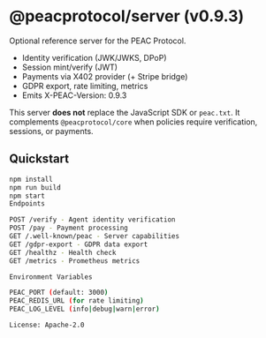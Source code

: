# @peacprotocol/server (v0.9.3)

Optional reference server for the PEAC Protocol.

- Identity verification (JWK/JWKS, DPoP)
- Session mint/verify (JWT)
- Payments via X402 provider (+ Stripe bridge)
- GDPR export, rate limiting, metrics
- Emits X-PEAC-Version: 0.9.3

This server **does not** replace the JavaScript SDK or `peac.txt`. It complements `@peacprotocol/core` when policies require verification, sessions, or payments.

## Quickstart

```bash
npm install
npm run build
npm start
Endpoints

POST /verify - Agent identity verification
POST /pay - Payment processing
GET /.well-known/peac - Server capabilities
GET /gdpr-export - GDPR data export
GET /healthz - Health check
GET /metrics - Prometheus metrics

Environment Variables

PEAC_PORT (default: 3000)
PEAC_REDIS_URL (for rate limiting)
PEAC_LOG_LEVEL (info|debug|warn|error)

License: Apache-2.0
```
